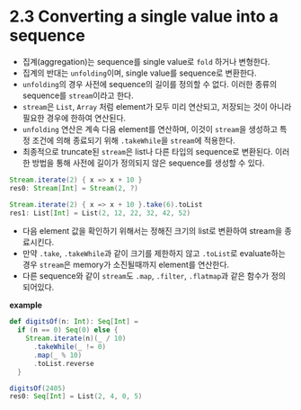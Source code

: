 # 2.3 Converting a single value into a sequence

- 집계(aggregation)는 sequence를 single value로 `fold` 하거나 변형한다. 
- 집계의 반대는 `unfolding`이며, single value를 sequence로 변환한다.
- `unfolding`의 경우 사전에 sequence의 길이를 정의할 수 없다. 이러한 종류의 sequence를 `stream`이라고 한다.
- `stream`은 `List`, `Array` 처럼 element가 모두 미리 연산되고, 저장되는 것이 아니라 필요한 경우에 한하여 연산된다.
- `unfolding` 연산은 계속 다음 element를 연산하며, 이것이 `stream`을 생성하고 특정 조건에 의해 종료되기 위해 `.takeWhile`을 `stream`에 적용한다.
- 최종적으로 truncate된 `stream`은 list나 다른 타입의 sequence로 변환된다. 이러한 방법을 통해 사전에 길이가 정의되지 않은 sequence를 생성할 수 있다. 

```scala
Stream.iterate(2) { x => x + 10 }
res0: Stream[Int] = Stream(2, ?)

Stream.iterate(2) { x => x + 10 }.take(6).toList
res1: List[Int] = List(2, 12, 22, 32, 42, 52)
```

- 다음 element 값을 확인하기 위해서는 정해진 크기의 list로 변환하여 stream을 종료시킨다. 
- 만약 `.take`, `.takeWhile`과 같이 크기를 제한하지 않고 `.toList`로 evaluate하는 경우 `stream`은 memory가 소진될때까지 element를 연산한다.
- 다른 sequence와 같이 `stream`도 `.map`, `.filter`, `.flatmap`과 같은 함수가 정의되어있다. 

**example**
```scala
def digitsOf(n: Int): Seq[Int] = 
  if (n == 0) Seq(0) else {
    Stream.iterate(n)(_ / 10)
      .takeWhile(_ != 0)
      .map(_ % 10)
      .toList.reverse
  }

digitsOf(2405)
res0: Seq[Int] = List(2, 4, 0, 5)
```
